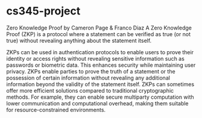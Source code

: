 # cs345-project
Zero Knowledge Proof by Cameron Page & Franco Diaz
A Zero Knowledge Proof (ZKP) is a protocol where a statement can be verified as true (or not true) without revealing anything about the statement itself.

ZKPs can be used in authentication protocols to enable users to prove their identity or access rights without revealing sensitive information such as passwords or biometric data. This enhances security while maintaining user privacy.
ZKPs enable parties to prove the truth of a statement or the possession of certain information without revealing any additional information beyond the validity of the statement itself.
ZKPs can sometimes offer more efficient solutions compared to traditional cryptographic methods. For example, they can enable secure multiparty computation with lower communication and computational overhead, making them suitable for resource-constrained environments.
